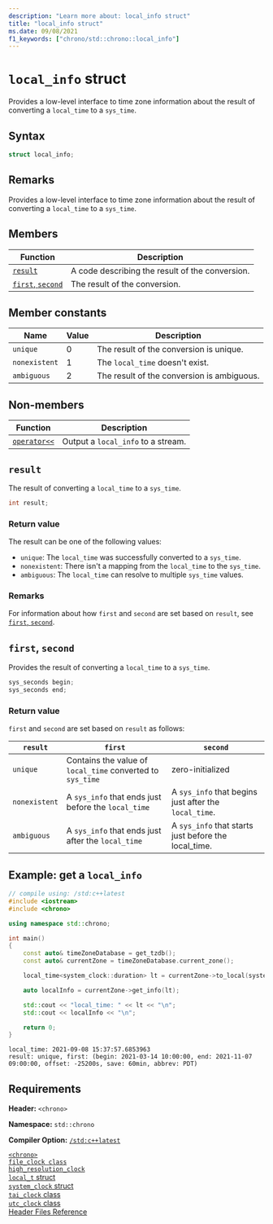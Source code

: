 ```yaml
---
description: "Learn more about: local_info struct"
title: "local_info struct"
ms.date: 09/08/2021
f1_keywords: ["chrono/std::chrono::local_info"]
---
```

# `local_info` struct

Provides a low-level interface to time zone information about the result of converting a `local_time` to a `sys_time`.

## Syntax

```cpp
struct local_info;
```

## Remarks

Provides a low-level interface to time zone information about the result of converting a `local_time` to a `sys_time`.

## Members

|Function|Description|
|---------|-------------|
|[`result`](#result)| A code describing the result of the conversion.|
|[`first`, `second`](#firstsecond)| The result of the conversion. |

## Member constants

|Name|Value|Description|
|------|------|-------------|
|`unique` | 0 | The result of the conversion is unique. |
|`nonexistent` | 1 | The `local_time` doesn't exist. |
|`ambiguous` | 2 | The result of the conversion is ambiguous. |

## Non-members

|Function|Description|
|---------|-------------|
| [`operator<<`](chrono-operators.md#op_left_shift) | Output a `local_info` to a stream. |

## <a name="result"></a> `result`

The result of converting a `local_time` to a `sys_time`.

```cpp
int result;
```

### Return value

The result can be one of the following values: 
- `unique`: The `local_time` was successfully converted to a `sys_time`.
- `nonexistent`: There isn't a mapping from the `local_time` to the `sys_time`.
- `ambiguous`: The `local_time` can resolve to multiple `sys_time` values.

### Remarks

For information about how `first` and `second` are set based on `result`, see [`first`, `second`](#firstsecond).

## <a name="firstsecond"></a> `first`, `second`

Provides the result of converting a `local_time` to a `sys_time`.

```cpp
sys_seconds begin;
sys_seconds end;
```

### Return value

`first` and `second` are set based on `result` as follows:

|`result`|`first`|`second`|
|---------|-------|-------|
|`unique`| Contains the value of `local_time` converted to `sys_time`| zero-initialized |
|`nonexistent`| A `sys_info` that ends just before the `local_time`|A `sys_info` that begins just after the `local_time`.|
| `ambiguous` | A `sys_info` that ends just after the `local_time` | A `sys_info` that starts just before the local_time.|

## Example: get a `local_info`

```cpp
// compile using: /std:c++latest
#include <iostream>
#include <chrono>

using namespace std::chrono;

int main()
{
    const auto& timeZoneDatabase = get_tzdb();
    const auto& currentZone = timeZoneDatabase.current_zone();

    local_time<system_clock::duration> lt = currentZone->to_local(system_clock::now());

    auto localInfo = currentZone->get_info(lt);

    std::cout << "local_time: " << lt << "\n";
    std::cout << localInfo << "\n";

    return 0;
}
```

```output
local_time: 2021-09-08 15:37:57.6853963
result: unique, first: (begin: 2021-03-14 10:00:00, end: 2021-11-07 09:00:00, offset: -25200s, save: 60min, abbrev: PDT)
```

## Requirements

**Header:** `<chrono>`

**Namespace:** `std::chrono`

**Compiler Option:** [`/std:c++latest`](../build/reference/std-specify-language-standard-version.md)

[`<chrono>`](chrono.md)\
[`file_clock class`](file-clock-class.md)\
[`high_resolution_clock`](high-resolution-clock-struct.md)\
[`local_t` struct](local_t.md)\
[`system_clock` struct](system-clock-structure.md)\
[`tai_clock` class](tai-clock-class.md)\
[`utc_clock` class](utc-clock-class.md)\
[Header Files Reference](cpp-standard-library-header-files.md)